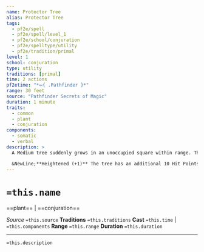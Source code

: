 ```yaml
---
name: Protector Tree
alias: Protector Tree
tags:
  - pf2e/spell
  - pf2e/spell/level_1
  - pf2e/school/conjuration
  - pf2e/spelltype/utility
  - pf2e/tradition/primal
level: 1
school: conjuration
type: utility
traditions: [primal]
time: 2 actions
pf2etime: "*⬺{ .Pathfinder }*"
range: 30 feet
source: "Pathfinder Secrets of Magic"
duration: 1 minute
traits:
  - common
  - plant
  - conjuration
components:
  - somatic
  - verbal
description: >
  A Medium tree suddenly grows in an unoccupied square within range. The tree has AC 10 and 10 Hit Points. Whenever an ally adjacent to the tree is hit by a Strike, the tree interposes its branches and takes the damage first. Any additional damage beyond what it takes to reduce the tree to 0 Hit Points is dealt to the original target. The tree isn't large enough to impede movement through its square. If the tree is in soil and survives to the end of the spell's duration, it remains as an ordinary, non-magical tree, and continues to grow and thrive. The GM might determine that the tree disappears immediately in certain inhospitable situations.

  &NewLine;**Heightened (+1)** The tree has an additional 10 Hit Points.
---
```

# `=this.name`
==plant== | ==conjuration==

*Source* `=this.source`
**Traditions** `=this.traditions`
**Cast** `=this.time` | `=this.components`
**Range** `=this.range`
**Duration** `=this.duration`

***
`=this.description`